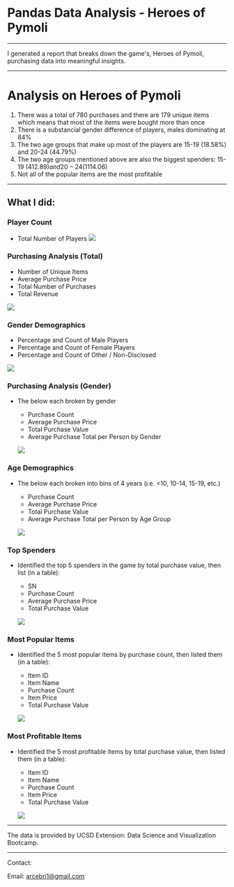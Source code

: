 # Pandas Data Analysis - Heroes of Pymoli

- - -

I generated a report that breaks down the game's, Heroes of Pymoli, purchasing data into meaningful insights.

- - -

# Analysis on Heroes of Pymoli

1. There was a total of 780 purchases and there are 179 unique items which means that most of the items were bought more than once
2. There is a substancial gender difference of players, males dominating at 84% 
3. The two age groups that make up most of the players are 15-19 (18.58%) and 20-24 (44.79%)
4. The two age groups mentioned above are also the biggest spenders: 15-19 ($412.89) and 20-24 ($1114.06)
5. Not all of the popular items are the most profitable

- - -

## What I did:

### Player Count

* Total Number of Players
![](Images/playercount.png)

### Purchasing Analysis (Total)

* Number of Unique Items
* Average Purchase Price
* Total Number of Purchases
* Total Revenue

![](Images/totalpurchaseanalysis2.png)

### Gender Demographics

* Percentage and Count of Male Players
* Percentage and Count of Female Players
* Percentage and Count of Other / Non-Disclosed

![](Images/genderdemographics.png)

### Purchasing Analysis (Gender)

* The below each broken by gender
  * Purchase Count
  * Average Purchase Price
  * Total Purchase Value
  * Average Purchase Total per Person by Gender

  ![](Images/genderpurchasinganalysis.png)

### Age Demographics

* The below each broken into bins of 4 years (i.e. &lt;10, 10-14, 15-19, etc.)
  * Purchase Count
  * Average Purchase Price
  * Total Purchase Value
  * Average Purchase Total per Person by Age Group

  ![](Images/agedemo2.png)

### Top Spenders

* Identified the top 5 spenders in the game by total purchase value, then list (in a table):
  * SN
  * Purchase Count
  * Average Purchase Price
  * Total Purchase Value

  ![](Images/topspenders.png)
 

### Most Popular Items

* Identified the 5 most popular items by purchase count, then listed them (in a table):
  * Item ID
  * Item Name
  * Purchase Count
  * Item Price
  * Total Purchase Value

  ![](Images/mostpopitems.png)


### Most Profitable Items

* Identified the 5 most profitable items by total purchase value, then listed them (in a table):
  * Item ID
  * Item Name
  * Purchase Count
  * Item Price
  * Total Purchase Value

  ![](Images/mostprofitableitems.png)

- - -
The data is provided by UCSD Extension: Data Science and Visualization Bootcamp.
- - -

Contact:

Email: arcebri1@gmail.com
